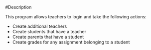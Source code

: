 #Description

This program allows teachers to login and take the following actions:

* Create additional teachers
* Create students that have a teacher
* Create parents that have a student
* Create grades for any assignment belonging to a student
